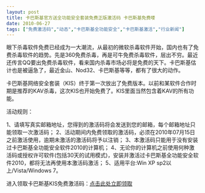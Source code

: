 ```yaml
---
layout: post
title: 卡巴斯基官方送全功能安全套装免费正版激活码 卡巴斯基免费喽		
date: 2010-06-27
tags: ["免费激活码","动态","卡巴斯基全功能安全","卡巴斯基激活","行业新闻"]
---
```


眼下杀毒软件免费已经成为一大潮流，从最初的微软杀毒软件开始，国内也有了免费杀毒软件的趋势。先是360免费杀毒，再是可牛免费杀毒软件，层出不穷。最近还传言QQ要出免费杀毒软件，看来国内杀毒市场必将是免费的天下。卡巴斯基估计也是被逼急了，最近金山、Nod32、卡巴斯基等等，都有了很大的动作。

卡巴斯基网络安全套装（KIS）终于第一次放出了免费版本。以前和某软件合作时期是推荐的KAV杀毒，这次KIS也开始免费了。KIS里面当然包含着KAV的所有功能。

活动规则：

1、请填写真实邮箱地址，您得到的激活码将会发送到您的邮箱，每个邮箱地址只能领取一次激活码；
2、活动期间内免费领取的激活码，必须在2010年07月15日之前激活使用，逾期未激活的激活码将予以注销；
3、本激活码只能用于没有安装过卡巴斯基全功能安全软件2010的计算机；
4、无论你的计算机之前使用何种激活码或授权许可软件(包括30天的试用模式)，安装并激活过卡巴斯基全功能安全软件2010，都将无法再使用本激活码激活；
5、适用平台:Win XP sp2以上/Vista/Windows 7。

进入领取卡巴斯基KIS免费激活码：<a href="http://sjb.kaba365.com/?shareid=200371125&type=4" target="_blank">点击此处立即领取</a>		